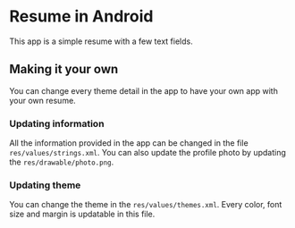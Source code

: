 # Resume in Android
This app is a simple resume with a few text fields.

## Making it your own
You can change every theme detail in the app to have your own app with your own resume.

### Updating information
All the information provided in the app can be changed in the file `res/values/strings.xml`. You can also update the profile photo by updating the `res/drawable/photo.png`.

### Updating theme
You can change the theme in the `res/values/themes.xml`. Every color, font size and margin is updatable in this file.